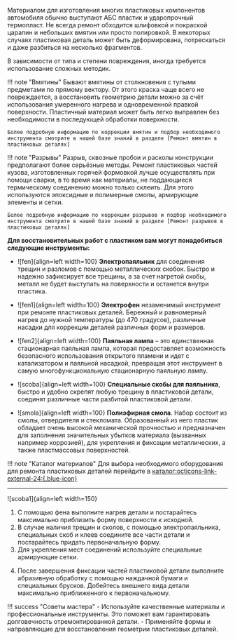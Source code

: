 Материалом для изготовления многих пластиковых компонентов автомобиля обычно выступают АБС пластик и ударопрочный термопласт. Не всегда ремонт обходится шлифовкой и покраской царапин и небольших вмятин или просто полировкой. В некоторых случаях пластиковая деталь может быть деформирована, потрескаться и даже разбиться на несколько фрагментов.

В зависимости от типа и степени повреждения, иногда требуется использование сложных методик.

!!! note "Вмятины"
	Бывают вмятины от столкновения с тупыми предметами по прямому вектору. От этого краска чаще всего не повреждается, а восстановить геометрию детали можно за счёт использования умеренного нагрева и одновременной правкой поверхности. Пластичный материал может быть легко выправлен без необходимости в последующей обработки поверхности.

	Более подробную информацию по коррекции вмятин и подбор необходимого инструмента смотрите в нашей базе знаний в разделе [Ремонт вмятин в пластиковых деталях]

!!! note "Разрывы"
	Разрыв, сквозные пробои и расколы конструкции предполагают более серьёзные методы. Ремонт пластиковых частей кузова, изготовленных горячей формовкой лучше осуществлять при помощи сварки, в то время как материалы, не поддающиеся термическому соединению можно только склеить. Для этого используются эпоксидные и полимерные смолы, армирующие элементы и сетки.
	
	Более подробную информацию по коррекции разрывов и подбор необходимого инструмента смотрите в нашей базе знаний в разделе [Ремонт разрывов в пластиковых деталях]

__Для восстановительных работ с пластиком вам могут понадобиться следующие инструменты:__

<div class="grid cards" markdown>

- ![fen]{align=left width=100} __Электропаяльник__ для соединения трещин и разломов с помощью металлических скобок. Быстро и надежно зафиксирует все трещины, а за счет нагретой скобы, металл не будет выступать на поверхности и останется внутри пластика.

- ![fen1]{align=left width=100} __Электрофен__ незаменимый инструмент при ремонте пластиковых деталей. Бережный и равномерный нагрев до нужной температуры (до 470 градусов), различные насадки для коррекции деталей различных форм и размеров.

- ![fen2]{align=left width=100} __Паяльная лампа__ – это единственная стационарная паяльная лампа, которая предоставляет возможность безопасного использования открытого пламени и идет с катализатором и паяльной насадкой, превращая этот инструмент в самую многофункциональную стационарную паяльную лампу.

- ![scoba]{align=left width=100} __Специальные скобы для паяльника__, быстро и удобно скрепят любую трещину в пластиковой детали, соединят различные части разбитой пластиковой детали.

- ![smola]{align=left width=100} __Полиэфирная смола__. Набор состоит из смолы, отвердителя и стекломата. Образованный из него пластик обладает очень высокой механической прочностью и предназначен для заполнения значительных убытков материала (вызванных например коррозией), для укрепления и фиксации металлических, а также пластмассовых поверхностей.

!!! note "Каталог материалов"
	Для выбора необходимого оборудования для ремонта пластиковых деталей перейдите в [каталог:octicons-link-external-24:{.blue-icon}](https://autolevel.pro/catalog/oborudovanie_instrument/fen_payalniki/)

</div>



---

![scoba1]{align=left width=150}

1. С помощью фена выполните нагрев детали и постарайтесь максимально приблизить форму поверхности к исходной.
2. В случае наличия трещин и сколов, с помощью электропаяльника, специальных скоб и клеев соедините все части детали и постарайтесь придать первоначальную форму.
3. Для укрепления мест соединений используйте специальные армирующие сетки.

<ol start="4"><li>  После завершения фиксации частей пластиковой детали выполните абразивную обработку с помощью наждачной бумаги и специальных брусков. Добейтесь внешнего вида детали максимально приближенного к первоначальному.</li></ol>

!!! success "Советы мастера"
	- Используйте качественные материалы и профессиональные инструменты. Это поможет вам гарантировать долговечность отремонтированной детали.
	- Применяйте формы и направляющие для восстановления геометрии пластиковых деталей.
